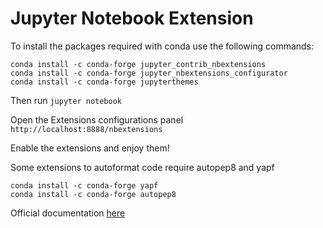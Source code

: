 # Jupyter Notebook Extension

To install the packages required with conda use the following commands:

```
conda install -c conda-forge jupyter_contrib_nbextensions
conda install -c conda-forge jupyter_nbextensions_configurator
conda install -c conda-forge jupyterthemes 
```

Then run ```jupyter notebook```

Open the Extensions configurations panel ```http://localhost:8888/nbextensions```

Enable the extensions and enjoy them!

Some extensions to autoformat code require autopep8 and yapf 

```
conda install -c conda-forge yapf 
conda install -c conda-forge autopep8 
```

Official documentation [here](https://jupyter-contrib-nbextensions.readthedocs.io/en/latest/install.html) 